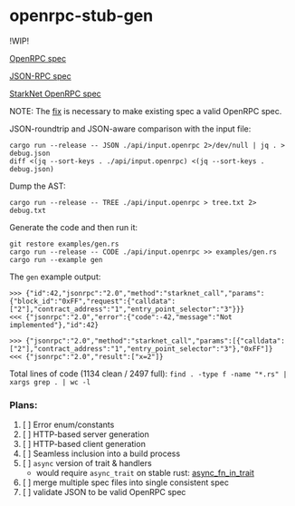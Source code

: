 openrpc-stub-gen
================

!WIP!

[OpenRPC spec](https://spec.open-rpc.org/)

[JSON-RPC spec](https://www.jsonrpc.org/specification)

[StarkNet OpenRPC spec](https://github.com/starkware-libs/starknet-specs)

NOTE: The [fix](https://github.com/starkware-libs/starknet-specs/pull/56) is necessary to make existing spec a valid OpenRPC spec.

JSON-roundtrip and JSON-aware comparison with the input file:

```
cargo run --release -- JSON ./api/input.openrpc 2>/dev/null | jq . > debug.json
diff <(jq --sort-keys . ./api/input.openrpc) <(jq --sort-keys . debug.json)
```

Dump the AST:

```
cargo run --release -- TREE ./api/input.openrpc > tree.txt 2> debug.txt
```

Generate the code and then run it:

```
git restore examples/gen.rs
cargo run --release -- CODE ./api/input.openrpc >> examples/gen.rs
cargo run --example gen
```

The `gen` example output:

```
>>> {"id":42,"jsonrpc":"2.0","method":"starknet_call","params":{"block_id":"0xFF","request":{"calldata":["2"],"contract_address":"1","entry_point_selector":"3"}}}
<<< {"jsonrpc":"2.0","error":{"code":-42,"message":"Not implemented"},"id":42}

>>> {"jsonrpc":"2.0","method":"starknet_call","params":[{"calldata":["2"],"contract_address":"1","entry_point_selector":"3"},"0xFF"]}
<<< {"jsonrpc":"2.0","result":["x=2"]}
```

Total lines of code (1134 clean / 2497 full): `find . -type f -name "*.rs" | xargs grep . | wc -l`

### Plans:

1. [ ] Error enum/constants
1. [ ] HTTP-based server generation
1. [ ] HTTP-based client generation
1. [ ] Seamless inclusion into a build process
1. [ ] `async` version of trait & handlers
   - would require `async_trait` on stable rust: [async_fn_in_trait](https://blog.rust-lang.org/inside-rust/2022/11/17/async-fn-in-trait-nightly.html)
1. [ ] merge multiple spec files into single consistent spec
1. [ ] validate JSON to be valid OpenRPC spec
